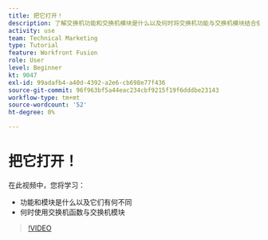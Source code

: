 ```yaml
---
title: 把它打开！
description: 了解交换机功能和交换机模块是什么以及何时将交换机功能与交换机模块结合使用 [!DNL Adobe Workfront Fusion].
activity: use
team: Technical Marketing
type: Tutorial
feature: Workfront Fusion
role: User
level: Beginner
kt: 9047
exl-id: 99adafb4-a40d-4392-a2e6-cb698e77f436
source-git-commit: 96f963bf5a44eac234cbf9215f19f6dddbe23143
workflow-type: tm+mt
source-wordcount: '52'
ht-degree: 0%

---
```


# 把它打开！

在此视频中，您将学习：

* 功能和模块是什么以及它们有何不同
* 何时使用交换机函数与交换机模块

>[!VIDEO](https://video.tv.adobe.com/v/335288/?quality=12)

